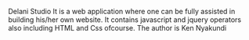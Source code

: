 Delani Studio
It is a web application where one can be fully assisted in building his/her own website.
It contains javascript and jquery operators also including HTML and Css ofcourse.
The author is Ken Nyakundi